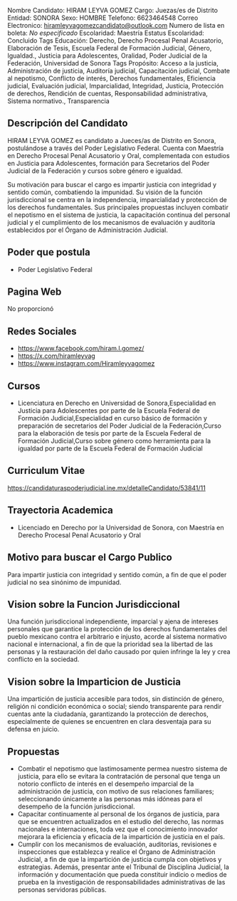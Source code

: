 Nombre Candidato: HIRAM LEYVA GOMEZ
Cargo: Juezas/es de Distrito
Entidad: SONORA
Sexo: HOMBRE
Telefono: 6623464548
Correo Electronico: hiramleyvagomezcandidato@outlook.com
Numero de lista en boleta: *No especificado*
Escolaridad: Maestría
Estatus Escolaridad: Concluido
Tags Educación: Derecho, Derecho Procesal Penal Acusatorio, Elaboración de Tesis, Escuela Federal de Formación Judicial, Género, Igualdad., Justicia para Adolescentes, Oralidad, Poder Judicial de la Federación, Universidad de Sonora
Tags Propósito: Acceso a la justicia, Administración de justicia, Auditoría judicial, Capacitación judicial, Combate al nepotismo, Conflicto de interés, Derechos fundamentales, Eficiencia judicial, Evaluación judicial, Imparcialidad, Integridad, Justicia, Protección de derechos, Rendición de cuentas, Responsabilidad administrativa, Sistema normativo., Transparencia


## Descripción del Candidato 

HIRAM LEYVA GOMEZ es candidato a Jueces/as de Distrito en Sonora, postulándose a través del Poder Legislativo Federal. Cuenta con Maestría en Derecho Procesal Penal Acusatorio y Oral, complementada con estudios en Justicia para Adolescentes, formación para Secretarios del Poder Judicial de la Federación y cursos sobre género e igualdad.

Su motivación para buscar el cargo es impartir justicia con integridad y sentido común, combatiendo la impunidad. Su visión de la función jurisdiccional se centra en la independencia, imparcialidad y protección de los derechos fundamentales. Sus principales propuestas incluyen combatir el nepotismo en el sistema de justicia, la capacitación continua del personal judicial y el cumplimiento de los mecanismos de evaluación y auditoría establecidos por el Órgano de Administración Judicial.


## Poder que postula

- Poder Legislativo Federal


## Pagina Web

No proporcionó


## Redes Sociales

- https://www.facebook.com/hiram.l.gomez/
- https://x.com/hiramleyvag
- https://www.instagram.com/Hiramleyvagomez


## Cursos

- Licenciatura en Derecho en Universidad de Sonora,Especialidad en Justicia para Adolescentes por parte de la Escuela Federal de Formación Judicial,Especialidad en curso básico de formación y preparación de secretarios del Poder Judicial de la Federación,Curso para la elaboración de tesis por parte de la Escuela Federal de Formación Judicial,Curso sobre género como herramienta para la igualdad por parte de la Escuela Federal de Formación Judicial


## Curriculum Vitae

https://candidaturaspoderjudicial.ine.mx/detalleCandidato/53841/11


## Trayectoria Academica

- Licenciado en Derecho por la Universidad de Sonora, con Maestría en Derecho Procesal Penal Acusatorio y Oral


## Motivo para buscar el Cargo Publico

Para impartir justicia con integridad y sentido común, a fin de que el poder judicial no sea sinónimo de impunidad.


## Vision sobre la Funcion Jurisdiccional

Una función jurisdiccional independiente, imparcial y ajena de intereses personales que garantice la protección de los derechos fundamentales del pueblo mexicano contra el arbitrario e injusto, acorde al sistema normativo nacional e internacional, a fin de que la prioridad sea la libertad de las personas y la restauración del daño causado por quien infringe la ley y crea conflicto en la sociedad.


## Vision sobre la Imparticion de Justicia

Una impartición de justicia accesible para todos, sin distinción de género, religión ni condición económica o social; siendo transparente para rendir cuentas ante la ciudadanía, garantizando la protección de derechos, especialmente de quienes se encuentren en clara desventaja para su defensa en juicio.


## Propuestas

- Combatir el nepotismo que lastimosamente permea nuestro sistema de justicia, para ello se evitara la contratación de personal que tenga un notorio conflicto de interés en el desempeño imparcial de la administración de justicia, con motivo de sus relaciones familiares; seleccionando únicamente a las personas más idóneas para el desempeño de la función jurisdiccional.
- Capacitar continuamente al personal de los órganos de justicia, para que se encuentren actualizados en el estudio del derecho, las normas nacionales e internaciones, toda vez que el conocimiento innovador mejorara la eficiencia y eficacia de la impartición de justicia en el país.
- Cumplir con los mecanismos de evaluación, auditorías, revisiones e inspecciones que establezca y realice el Órgano de Administración Judicial, a fin de que la impartición de justicia cumpla con objetivos y estrategias. Además, presentar ante el Tribunal de Disciplina Judicial, la información y documentación que pueda constituir indicio o medios de prueba en la investigación de responsabilidades administrativas de las personas servidoras públicas.

